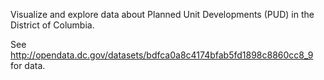

Visualize and explore data about Planned Unit Developments (PUD) in the District of Columbia.

See http://opendata.dc.gov/datasets/bdfca0a8c4174bfab5fd1898c8860cc8_9 for data.